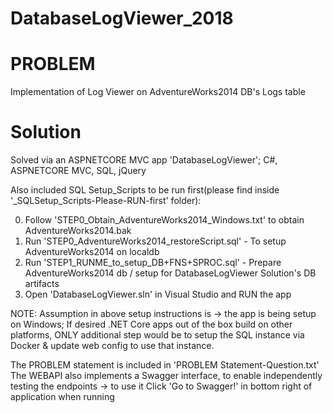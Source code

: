 # DatabaseLogViewer_2018

PROBLEM
========
Implementation of Log Viewer on AdventureWorks2014 DB's Logs table

Solution
========
Solved via an ASPNETCORE MVC app 'DatabaseLogViewer'; C#, ASPNETCORE MVC, SQL, jQuery

Also included SQL Setup_Scripts to be run first(please find inside '_SQLSetup_Scripts-Please-RUN-first' folder):

0) Follow 'STEP0_Obtain_AdventureWorks2014_Windows.txt' to obtain AdventureWorks2014.bak
1) Run 'STEP0_AdventureWorks2014_restoreScript.sql' - To setup AdventureWorks2014 on localdb
2) Run 'STEP1_RUNME_to_setup_DB+FNS+SPROC.sql' - Prepare AdventureWorks2014 db / setup for DatabaseLogViewer Solution's DB artifacts
3) Open 'DatabaseLogViewer.sln' in Visual Studio and RUN the app

NOTE: Assumption in above setup instructions is -> the app is being setup on Windows;
If desired .NET Core apps out of the box build on other platforms, ONLY additional step would be to setup the SQL instance via Docker & update web config to use that instance.

The PROBLEM statement is included in 'PROBLEM Statement-Question.txt'
The WEBAPI also implements a Swagger interface, to enable independently testing the endpoints -> to use it Click 'Go to Swagger!' in bottom right of application when running
